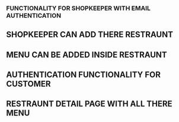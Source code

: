 
### FUNCTIONALITY FOR SHOPKEEPER WITH EMAIL AUTHENTICATION ##
## SHOPKEEPER CAN ADD THERE RESTRAUNT ##
## MENU CAN BE ADDED INSIDE RESTRAUNT ##
## AUTHENTICATION FUNCTIONALITY FOR CUSTOMER  ##
## RESTRAUNT DETAIL PAGE WITH ALL THERE MENU ##
